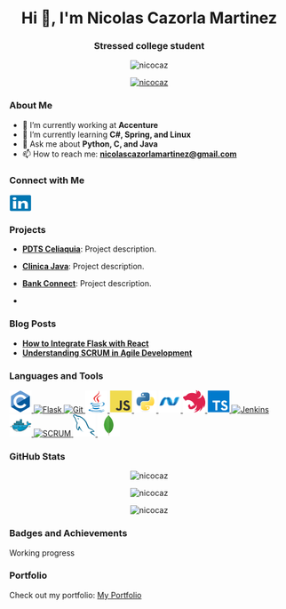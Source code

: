 <h1 align="center">Hi 👋, I'm Nicolas Cazorla Martinez</h1>
<h3 align="center">Stressed college student</h3>

<p align="center">
  <img src="https://komarev.com/ghpvc/?username=nicocaz&label=Profile%20views&color=0e75b6&style=flat" alt="nicocaz" />
</p>

<p align="center">
  <a href="https://github.com/ryo-ma/github-profile-trophy">
    <img src="https://github-profile-trophy.vercel.app/?username=nicocaz" alt="nicocaz" />
  </a>
</p>

### About Me
- 🔭 I’m currently working at **Accenture**
- 🌱 I’m currently learning **C#, Spring, and Linux**
- 💬 Ask me about **Python, C, and Java**
- 📫 How to reach me: **nicolascazorlamartinez@gmail.com**

### Connect with Me
<p align="left">
  <a href="https://linkedin.com/in/nicolas-cazorla-martinez-303384152" target="_blank">
    <img align="center" src="https://raw.githubusercontent.com/devicons/devicon/master/icons/linkedin/linkedin-original.svg" alt="LinkedIn" height="30" width="40" />
  </a>
</p>

### Projects
- [**PDTS Celiaquia**](https://github.com/PDTS-Celiaquia): Project description.
- [**Clinica Java**](https://github.com/TeamProgra3/TP-Progra3): Project description.
- [**Bank Connect**](https://github.com/NicoCaz/BankConnect): Project description.

- 
### Blog Posts
- [**How to Integrate Flask with React**](https://your-blog-link.com/post1)
- [**Understanding SCRUM in Agile Development**](https://your-blog-link.com/post2)

### Languages and Tools
<p align="left">
  <a href="https://www.cprogramming.com/" target="_blank">
    <img src="https://raw.githubusercontent.com/devicons/devicon/master/icons/c/c-original.svg" alt="C" width="40" height="40"/>
  </a> 
  <a href="https://flask.palletsprojects.com/" target="_blank">
    <img src="https://www.vectorlogo.zone/logos/pocoo_flask/pocoo_flask-icon.svg" alt="Flask" width="40" height="40"/>
  </a> 
  <a href="https://git-scm.com/" target="_blank">
    <img src="https://www.vectorlogo.zone/logos/git-scm/git-scm-icon.svg" alt="Git" width="40" height="40"/>
  </a> 
  <a href="https://www.java.com" target="_blank">
    <img src="https://raw.githubusercontent.com/devicons/devicon/master/icons/java/java-original.svg" alt="Java" width="40" height="40"/>
  </a> 
  <a href="https://developer.mozilla.org/en-US/docs/Web/JavaScript" target="_blank">
    <img src="https://raw.githubusercontent.com/devicons/devicon/master/icons/javascript/javascript-original.svg" alt="JavaScript" width="40" height="40"/>
  </a> 
  <a href="https://www.python.org" target="_blank">
    <img src="https://raw.githubusercontent.com/devicons/devicon/master/icons/python/python-original.svg" alt="Python" width="40" height="40"/>
  </a>
  <a href="https://dotnet.microsoft.com/" target="_blank">
    <img src="https://raw.githubusercontent.com/devicons/devicon/master/icons/dot-net/dot-net-original.svg" alt=".NET" width="40" height="40"/>
  </a>
  <a href="https://nestjs.com/" target="_blank">
    <img src="https://raw.githubusercontent.com/devicons/devicon/master/icons/nestjs/nestjs-plain.svg" alt="NestJS" width="40" height="40"/>
  </a>
  <a href="https://www.typescriptlang.org/" target="_blank">
    <img src="https://raw.githubusercontent.com/devicons/devicon/master/icons/typescript/typescript-original.svg" alt="TypeScript" width="40" height="40"/>
  </a>
  <a href="https://www.jenkins.io/" target="_blank">
    <img src="https://www.vectorlogo.zone/logos/jenkins/jenkins-icon.svg" alt="Jenkins" width="40" height="40"/>
  </a>
  <a href="https://www.docker.com/" target="_blank">
    <img src="https://raw.githubusercontent.com/devicons/devicon/master/icons/docker/docker-original.svg" alt="Docker" width="40" height="40"/>
  </a>
  <a href="https://www.scrum.org/" target="_blank">
    <img src="https://www.vectorlogo.zone/logos/scrumorg/scrumorg-ar21.svg" alt="SCRUM" width="40" height="40"/>
  </a>
  <a href="https://www.mysql.com/" target="_blank">
    <img src="https://raw.githubusercontent.com/devicons/devicon/master/icons/mysql/mysql-original.svg" alt="SQL" width="40" height="40"/>
  </a>
  <a href="https://www.mongodb.com/" target="_blank">
    <img src="https://raw.githubusercontent.com/devicons/devicon/master/icons/mongodb/mongodb-original.svg" alt="MongoDB" width="40" height="40"/>
  </a>
</p>

### GitHub Stats
<p align="center">
  <img src="https://github-readme-stats.vercel.app/api/top-langs?username=nicocaz&show_icons=true&locale=en&layout=compact" alt="nicocaz" />
</p>

<p align="center">
  <img src="https://github-readme-stats.vercel.app/api?username=nicocaz&show_icons=true&locale=en" alt="nicocaz" />
</p>

<p align="center">
  <img src="https://github-readme-streak-stats.herokuapp.com/?user=nicocaz&" alt="nicocaz" />
</p>

### Badges and Achievements
<p align="left">
<!--  <img src="https://img.shields.io/badge/certified-ScrumMaster-green" alt="SCRUM Master" />-->
 <!--  <img src="https://img.shields.io/badge/certified-Kubernetes-blue" alt="Kubernetes" />-->
Working progress</p>



### Portfolio
Check out my portfolio: [My Portfolio](https://your-portfolio-link.com)
